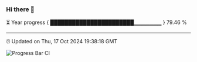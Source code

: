### Hi there 👋

⏳ Year progress { ███████████████████████▁▁▁▁▁▁▁ } 79.46 %

---

⏰ Updated on Thu, 17 Oct 2024 19:38:18 GMT

![Progress Bar CI](https://github.com/IshwaranRudhara/GIT-ACTION/workflows/Progress%20Bar%20CI/badge.svg)
